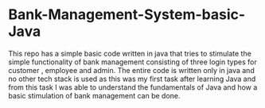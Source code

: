 # Bank-Management-System-basic-Java
 This repo has a simple basic code written in java that tries to stimulate the simple functionality of bank management consisting of three login types for customer , employee and admin.
 The entire code is written only in java and no other tech stack is used as this was my first task after learning Java and from this task I was able to understand the fundamentals of Java and how a basic stimulation of bank management can be done.
